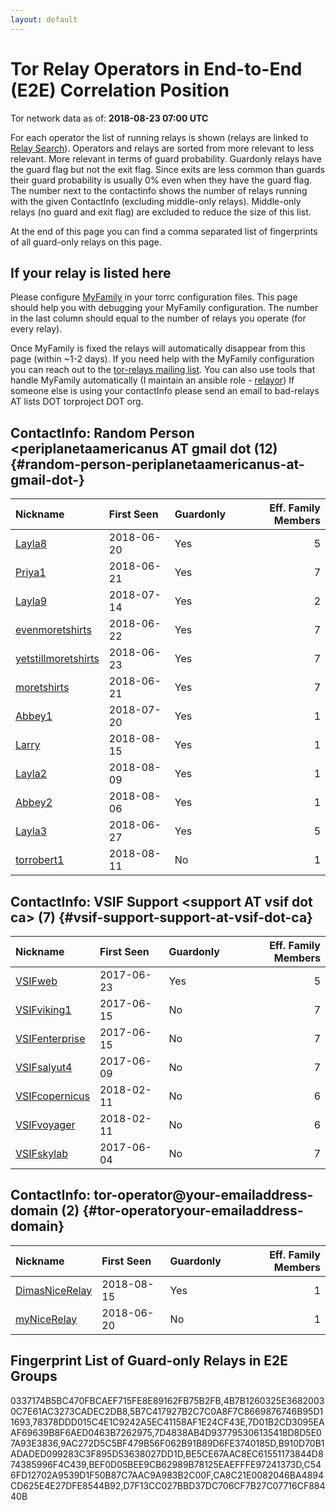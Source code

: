 ```yaml
---
layout: default
---
```



# Tor Relay Operators in End-to-End (E2E) Correlation Position

Tor network data as of: **2018-08-23 07:00 UTC**

For each operator the list of running relays is shown (relays are linked to [Relay Search](https://metrics.torproject.org/rs.html)).
Operators and relays are sorted from more relevant to less relevant. More relevant in terms of guard probability.
Guardonly relays have the guard flag but not the exit flag.
Since exits are less common than guards their guard probability is usually 0% even when they have the guard flag.
The number next to the contactinfo shows the number of relays running with the given ContactInfo (excluding middle-only relays).
Middle-only relays (no guard and exit flag) are excluded to reduce the size of this list.

At the end of this page you can find a comma separated list of fingerprints of all guard-only relays on this page.

## If your relay is listed here
Please configure [MyFamily](https://www.torproject.org/docs/tor-manual.html.en#MyFamily) in your torrc configuration files.
This page should help you with debugging your MyFamily configuration. The number in the last column should equal to the number of
relays you operate (for every relay).

Once MyFamily is fixed the relays will automatically disappear from this page (within ~1-2 days).
If you need help with the MyFamily configuration you can reach out to the
[tor-relays mailing list](https://lists.torproject.org/cgi-bin/mailman/listinfo/tor-relays).
You can also use tools that handle MyFamily automatically (I maintain an ansible role - 
[relayor](https://medium.com/@nusenu/deploying-tor-relays-with-ansible-6612593fa34d))
If someone else is using your contactInfo please send an email to bad-relays AT lists DOT torproject DOT org.


## ContactInfo: Random Person &lt;periplanetaamericanus AT gmail dot (12) {#random-person-periplanetaamericanus-at-gmail-dot-}

| Nickname                                                                                                       | First Seen   | Guardonly   |   Eff. Family Members |
|:---------------------------------------------------------------------------------------------------------------|:-------------|:------------|----------------------:|
| [Layla8](https://metrics.torproject.org/rs.html#details/7D4838AB4D937795306135418D8D5E07A93E3836)              | 2018-06-20   | Yes         |                     5 |
| [Priya1](https://metrics.torproject.org/rs.html#details/0337174B5BC470FBCAEF715FE8E89162FB75B2FB)              | 2018-06-21   | Yes         |                     7 |
| [Layla9](https://metrics.torproject.org/rs.html#details/5B7C417927B2C7C0A8F7C8669876746B95D11693)              | 2018-07-14   | Yes         |                     2 |
| [evenmoretshirts](https://metrics.torproject.org/rs.html#details/CA8C21E0082046BA4894CD625E4E27DFE8544B92)     | 2018-06-22   | Yes         |                     7 |
| [yetstillmoretshirts](https://metrics.torproject.org/rs.html#details/4B7B1260325E36820030C7E61AC3273CADEC2DB8) | 2018-06-23   | Yes         |                     7 |
| [moretshirts](https://metrics.torproject.org/rs.html#details/D7F13CC027BBD37DC706CF7B27C07716CF88440B)         | 2018-06-21   | Yes         |                     7 |
| [Abbey1](https://metrics.torproject.org/rs.html#details/BEF0D05BEE9CB62989B78125EAEFFFE97241373D)              | 2018-07-20   | Yes         |                     1 |
| [Larry](https://metrics.torproject.org/rs.html#details/9AC272D5C5BF479B56F062B91B89D6FE3740185D)               | 2018-08-15   | Yes         |                     1 |
| [Layla2](https://metrics.torproject.org/rs.html#details/7D01B2CD3095EAAF69639B8F6AED0463B7262975)              | 2018-08-09   | Yes         |                     1 |
| [Abbey2](https://metrics.torproject.org/rs.html#details/C546FD12702A9539D1F50B87C7AAC9A983B2C00F)              | 2018-08-06   | Yes         |                     1 |
| [Layla3](https://metrics.torproject.org/rs.html#details/B910D70B1ADADED099283C3F895D53638027DD1D)              | 2018-06-27   | Yes         |                     5 |
| [torrobert1](https://metrics.torproject.org/rs.html#details/FF79CA5A50970E21E9AB320CE62C2178E963970C)          | 2018-08-11   | No          |                     1 |

## ContactInfo: VSIF Support &lt;support AT vsif dot ca&gt; (7) {#vsif-support-support-at-vsif-dot-ca}

| Nickname                                                                                                  | First Seen   | Guardonly   |   Eff. Family Members |
|:----------------------------------------------------------------------------------------------------------|:-------------|:------------|----------------------:|
| [VSIFweb](https://metrics.torproject.org/rs.html#details/78378DDD015C4E1C9242A5EC41158AF1E24CF43E)        | 2017-06-23   | Yes         |                     5 |
| [VSIFviking1](https://metrics.torproject.org/rs.html#details/1DEB985E3EEC0E7E0F6A887B417065E63522C5E2)    | 2017-06-15   | No          |                     7 |
| [VSIFenterprise](https://metrics.torproject.org/rs.html#details/59AE2B55941324B24354ADAAF971FC2C9F836963) | 2017-06-15   | No          |                     7 |
| [VSIFsalyut4](https://metrics.torproject.org/rs.html#details/D2461A903A754DEA625827AB333A2ECD06CE2E43)    | 2017-06-09   | No          |                     7 |
| [VSIFcopernicus](https://metrics.torproject.org/rs.html#details/D509A7A321FF9660665B75CB19F0FF09964C0B80) | 2018-02-11   | No          |                     6 |
| [VSIFvoyager](https://metrics.torproject.org/rs.html#details/E1DDAE70F14B9A6A7C01BDB9BDCCB70307BEE90A)    | 2018-02-11   | No          |                     6 |
| [VSIFskylab](https://metrics.torproject.org/rs.html#details/F13B97699EF7328A6289E5C2540560903CBC79A8)     | 2017-06-04   | No          |                     7 |

## ContactInfo: tor-operator@your-emailaddress-domain (2) {#tor-operatoryour-emailaddress-domain}

| Nickname                                                                                                  | First Seen   | Guardonly   |   Eff. Family Members |
|:----------------------------------------------------------------------------------------------------------|:-------------|:------------|----------------------:|
| [DimasNiceRelay](https://metrics.torproject.org/rs.html#details/BE5CE67AAC8EC61551173844D874385996F4C439) | 2018-08-15   | Yes         |                     1 |
| [myNiceRelay](https://metrics.torproject.org/rs.html#details/9FC15C742C2E95A34F104CB5A0826C6659CFF2B7)    | 2018-06-20   | No          |                     1 |


## Fingerprint List of Guard-only Relays in E2E Groups

0337174B5BC470FBCAEF715FE8E89162FB75B2FB,4B7B1260325E36820030C7E61AC3273CADEC2DB8,5B7C417927B2C7C0A8F7C8669876746B95D11693,78378DDD015C4E1C9242A5EC41158AF1E24CF43E,7D01B2CD3095EAAF69639B8F6AED0463B7262975,7D4838AB4D937795306135418D8D5E07A93E3836,9AC272D5C5BF479B56F062B91B89D6FE3740185D,B910D70B1ADADED099283C3F895D53638027DD1D,BE5CE67AAC8EC61551173844D874385996F4C439,BEF0D05BEE9CB62989B78125EAEFFFE97241373D,C546FD12702A9539D1F50B87C7AAC9A983B2C00F,CA8C21E0082046BA4894CD625E4E27DFE8544B92,D7F13CC027BBD37DC706CF7B27C07716CF88440B